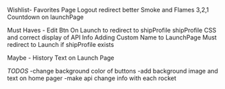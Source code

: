 Wishlist-
Favorites Page
Logout redirect better
Smoke and Flames
3,2,1 Countdown on launchPage

Must Haves -
Edit Btn On Launch to redirect to shipProfile
shipProfile CSS and correct display of API Info
Adding Custom Name to LaunchPage
Must redirect to Launch if shipProfile exists

Maybe -
History Text on Launch Page

_TODOS_
-change background color of buttons
-add background image and text on home pager
-make api change info with each rocket
